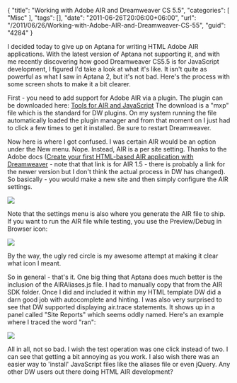 {
	"title": "Working with Adobe AIR and Dreamweaver CS 5.5",
	"categories": [
		"Misc"
	],
	"tags": [],
	"date": "2011-06-26T20:06:00+06:00",
	"url": "/2011/06/26/Working-with-Adobe-AIR-and-Dreamweaver-CS-55",
	"guid": "4284"
}

I decided today to give up on Aptana for writing HTML Adobe AIR applications. With the latest version of Aptana not supporting it, and with me recently discovering how good Dreamweaver CS5.5 is for JavaScript development, I figured I'd take a look at what it's like. It isn't quite as powerful as what I saw in Aptana 2, but it's not bad. Here's the process with some screen shots to make it a bit clearer.
<!--more-->
First - you need to add support for Adobe AIR via a plugin. The plugin can be downloaded here: <a href="http://www.adobe.com/products/air/tools/javascript/">Tools for AIR and JavaScript</a> The download is a "mxp" file which is the standard for DW plugins. On my system running the file automatically loaded the plugin manager and from that moment on I just had to click a few times to get it installed. Be sure to restart Dreamweaver.

Now here is where I got confused. I was certain AIR would be an option under the New menu. Nope. Instead, AIR is a per site setting. Thanks to the Adobe docs (<a href="http://help.adobe.com/en_US/AIR/1.5/devappshtml/WS5b3ccc516d4fbf351e63e3d118666ade46-7f7f.html">Create your first HTML-based AIR application with Dreamweaver</a> - note that that link is for AIR 1.5 - there is probably a link for the newer version but I don't think the actual process in DW has changed). So basically -  you would make a new site and then simply configure the AIR settings.

<img src="https://static.raymondcamden.com/images/ScreenClip127.png" />

Note that the settings menu is also where you generate the AIR file to ship. If you want to run the AIR file while testing, you use the Preview/Debug in Browser icon: 

<img src="https://static.raymondcamden.com/images/cfjedi/ScreenClip128.png" />

By the way, the ugly red circle is my awesome attempt at making it clear what icon I meant. 

So in general - that's it. One big thing that Aptana does much better is the inclusion of the AIRAliases.js file. I had to manually copy that from the AIR SDK folder. Once I did and included it within my HTML template DW did a darn good job with autocomplete and hinting. I was also very surprised to see that DW supported displaying air.trace statements. It shows up in a panel called "Site Reports" which seems oddly named. Here's an example where I traced the word "ran":

<img src="https://static.raymondcamden.com/images/cfjedi/ScreenClip129.png" />

All in all, not so bad. I wish the test operation was one click instead of two. I can see that getting a bit annoying as you work. I also wish there was an easier way to 'install' JavaScript files like the aliases file or even jQuery. Any other DW users out there doing HTML AIR development?